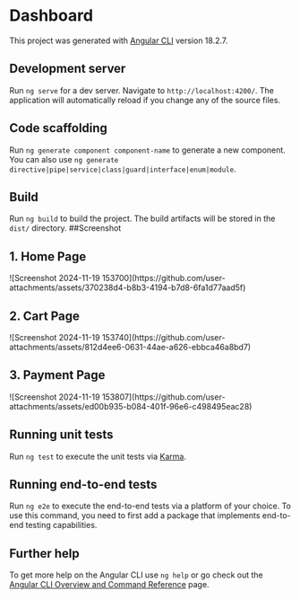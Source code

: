 # Dashboard

This project was generated with [Angular CLI](https://github.com/angular/angular-cli) version 18.2.7.

## Development server

Run `ng serve` for a dev server. Navigate to `http://localhost:4200/`. The application will automatically reload if you change any of the source files.

## Code scaffolding

Run `ng generate component component-name` to generate a new component. You can also use `ng generate directive|pipe|service|class|guard|interface|enum|module`.

## Build

Run `ng build` to build the project. The build artifacts will be stored in the `dist/` directory.
##Screenshot
<h2>1. Home Page</h2>
![Screenshot 2024-11-19 153700](https://github.com/user-attachments/assets/370238d4-b8b3-4194-b7d8-6fa1d77aad5f)
<h2>2. Cart Page</h2>
![Screenshot 2024-11-19 153740](https://github.com/user-attachments/assets/812d4ee6-0631-44ae-a626-ebbca46a8bd7)
<h2>3. Payment Page</h2>
![Screenshot 2024-11-19 153807](https://github.com/user-attachments/assets/ed00b935-b084-401f-96e6-c498495eac28)

## Running unit tests

Run `ng test` to execute the unit tests via [Karma](https://karma-runner.github.io).

## Running end-to-end tests

Run `ng e2e` to execute the end-to-end tests via a platform of your choice. To use this command, you need to first add a package that implements end-to-end testing capabilities.

## Further help

To get more help on the Angular CLI use `ng help` or go check out the [Angular CLI Overview and Command Reference](https://angular.dev/tools/cli) page.
